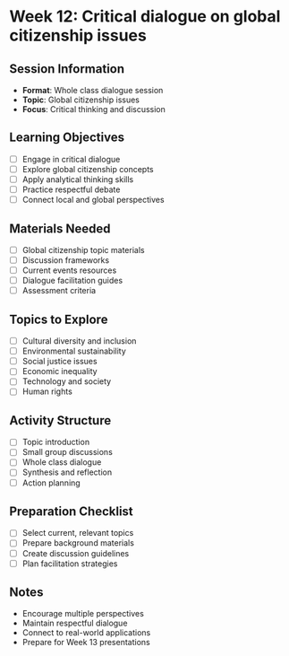 # Week 12: Critical dialogue on global citizenship issues

## Session Information
- **Format**: Whole class dialogue session
- **Topic**: Global citizenship issues
- **Focus**: Critical thinking and discussion

## Learning Objectives
- [ ] Engage in critical dialogue
- [ ] Explore global citizenship concepts
- [ ] Apply analytical thinking skills
- [ ] Practice respectful debate
- [ ] Connect local and global perspectives

## Materials Needed
- [ ] Global citizenship topic materials
- [ ] Discussion frameworks
- [ ] Current events resources
- [ ] Dialogue facilitation guides
- [ ] Assessment criteria

## Topics to Explore
- [ ] Cultural diversity and inclusion
- [ ] Environmental sustainability
- [ ] Social justice issues
- [ ] Economic inequality
- [ ] Technology and society
- [ ] Human rights

## Activity Structure
- [ ] Topic introduction
- [ ] Small group discussions
- [ ] Whole class dialogue
- [ ] Synthesis and reflection
- [ ] Action planning

## Preparation Checklist
- [ ] Select current, relevant topics
- [ ] Prepare background materials
- [ ] Create discussion guidelines
- [ ] Plan facilitation strategies

## Notes
- Encourage multiple perspectives
- Maintain respectful dialogue
- Connect to real-world applications
- Prepare for Week 13 presentations
